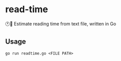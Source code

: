 # read-time

:clock1::book: Estimate reading time from text file, written in Go

## Usage 

`go run readtime.go <FILE PATH>`
